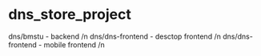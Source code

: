# dns_store_project
dns/bmstu - backend /n
dns/dns-frontend - desctop frontend /n
dns/dns-frontend - mobile frontend /n
